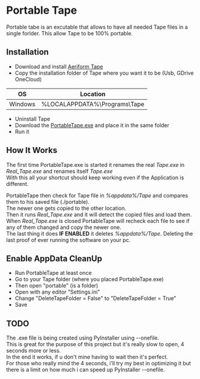 # Portable Tape
Portable tabe is an excutable that allows to have all needed Tape files in a single forlder.
This allow Tape to be 100% portable.

## Installation
* Download and install [Aeriform Tape](https://www.aeriform.io/docs/tape)
* Copy the installation folder of Tape where you want it to be (Usb, GDrive OneCloud)

| OS | Location |
| ------ | ------ |
| Windows | %LOCALAPPDATA%\Programs\Tape |

* Uninstall Tape
* Download the [PortableTape.exe](https://github.com/Super99Master/Portable_Tape/raw/master/PortableTape.exe) and place it in the same folder
* Run it

## How It Works

The first time PortableTape.exe is started it renames the real *Tape.exe* in *Real_Tape.exe* and renames itself *Tape.exe*  
With this all your shortcut should keep working even if the Application is different.

PortableTape then check for Tape file in *%appdata%/Tape* and compares them to his saved file (./portable).  
The newer one gets copied to the other location.  
Then it runs *Real_Tape.exe* and it will detect the copied files and load them.  
When *Real_Tape.exe* is closed PortableTape will recheck each file to see if any of them changed and copy the newer one.  
The last thing it does **IF ENABLED** it deletes *%appdata%/Tape*. Deleting the last proof of ever running the software on your pc.  

## Enable AppData CleanUp
* Run PortableTape at least once
* Go to your Tape folder (where you placed PortableTape.exe)
* Then open "portable" (is a folder)
* Open with any editor "Settings.ini"
* Change "DeleteTapeFolder = False" to "DeleteTapeFolder = True"
* Save

## TODO
The .exe file is being created using PyInstaller using --onefile.  
This is great for the purpose of this project but it's really slow to open, 4 seconds more or less.  
In the end it works, if u don't mine having to wait then it's perfect.  
For those who really mind the 4 seconds, i'll try my best in optimizing it but there is a limit on how much i can speed up PyInstaller --onefile.
